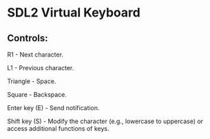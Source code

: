 # SDL2 Virtual Keyboard

## Controls:

R1 - Next character.

L1 - Previous character.

Triangle - Space.

Square - Backspace.

Enter key (E) - Send notification.

Shift key (S) - Modify the character (e.g., lowercase to uppercase) or access additional functions of keys.

